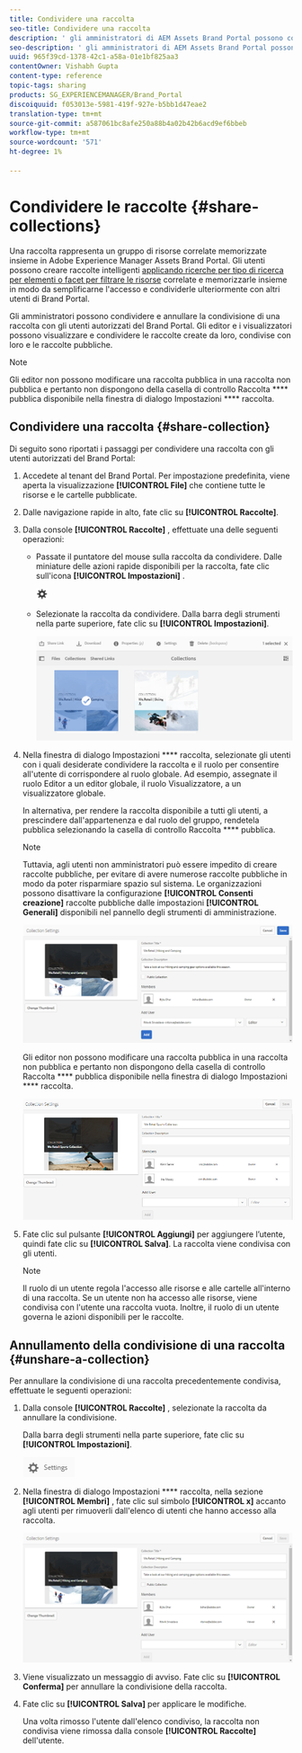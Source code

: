 ```yaml
---
title: Condividere una raccolta
seo-title: Condividere una raccolta
description: ' gli amministratori di AEM Assets Brand Portal possono condividere e annullare la condivisione di una raccolta o di una raccolta dinamica con utenti autorizzati. Gli editor possono visualizzare e condividere solo le raccolte create da loro, condivise con loro e le raccolte pubbliche.'
seo-description: ' gli amministratori di AEM Assets Brand Portal possono condividere e annullare la condivisione di una raccolta o di una raccolta dinamica con utenti autorizzati. Gli editor possono visualizzare e condividere solo le raccolte create da loro, condivise con loro e le raccolte pubbliche.'
uuid: 965f39cd-1378-42c1-a58a-01e1bf825aa3
contentOwner: Vishabh Gupta
content-type: reference
topic-tags: sharing
products: SG_EXPERIENCEMANAGER/Brand_Portal
discoiquuid: f053013e-5981-419f-927e-b5bb1d47eae2
translation-type: tm+mt
source-git-commit: a587061bc8afe250a88b4a02b42b6acd9ef6bbeb
workflow-type: tm+mt
source-wordcount: '571'
ht-degree: 1%

---
```



# Condividere le raccolte {#share-collections}

Una raccolta rappresenta un gruppo di risorse correlate memorizzate insieme in Adobe Experience Manager Assets Brand Portal. Gli utenti possono creare raccolte intelligenti [applicando ricerche per tipo di ricerca per elementi o facet per filtrare le risorse](brand-portal-searching.md) correlate e memorizzarle insieme in modo da semplificarne l&#39;accesso e condividerle ulteriormente con altri utenti di Brand Portal.

Gli amministratori possono condividere e annullare la condivisione di una raccolta con gli utenti autorizzati del Brand Portal. Gli editor e i visualizzatori possono visualizzare e condividere le raccolte create da loro, condivise con loro e le raccolte pubbliche.

>[!NOTE]
>
>Gli editor non possono modificare una raccolta pubblica in una raccolta non pubblica e pertanto non dispongono della casella di controllo Raccolta **** pubblica disponibile nella finestra di dialogo Impostazioni **** raccolta.

## Condividere una raccolta {#share-collection}

Di seguito sono riportati i passaggi per condividere una raccolta con gli utenti autorizzati del Brand Portal:

1. Accedete al tenant del Brand Portal. Per impostazione predefinita, viene aperta la visualizzazione **[!UICONTROL File]** che contiene tutte le risorse e le cartelle pubblicate.

1. Dalle navigazione rapide in alto, fate clic su **[!UICONTROL Raccolte]**.

1. Dalla console **[!UICONTROL Raccolte]** , effettuate una delle seguenti operazioni:

   * Passate il puntatore del mouse sulla raccolta da condividere. Dalle miniature delle azioni rapide disponibili per la raccolta, fate clic sull&#39;icona **[!UICONTROL Impostazioni]** .

      ![](assets/settings-icon.png)

   * Selezionate la raccolta da condividere. Dalla barra degli strumenti nella parte superiore, fate clic su **[!UICONTROL Impostazioni]**.

      ![](assets/collection-console.png)

1. Nella finestra di dialogo Impostazioni **** raccolta, selezionate gli utenti con i quali desiderate condividere la raccolta e il ruolo per consentire all&#39;utente di corrispondere al ruolo globale. Ad esempio, assegnate il ruolo Editor a un editor globale, il ruolo Visualizzatore, a un visualizzatore globale.

   In alternativa, per rendere la raccolta disponibile a tutti gli utenti, a prescindere dall&#39;appartenenza e dal ruolo del gruppo, rendetela pubblica selezionando la casella di controllo Raccolta **** pubblica.

   >[!NOTE]
   >
   >Tuttavia, agli utenti non amministratori può essere impedito di creare raccolte pubbliche, per evitare di avere numerose raccolte pubbliche in modo da poter risparmiare spazio sul sistema. Le organizzazioni possono disattivare la configurazione **[!UICONTROL Consenti creazione]** raccolte pubbliche dalle impostazioni **[!UICONTROL Generali]** disponibili nel pannello degli strumenti di amministrazione.

   ![](assets/collection_sharingadduser.png)

   Gli editor non possono modificare una raccolta pubblica in una raccolta non pubblica e pertanto non dispongono della casella di controllo Raccolta **** pubblica disponibile nella finestra di dialogo Impostazioni **** raccolta.

   ![](assets/collection-setting-editor.png)

1. Fate clic sul pulsante **[!UICONTROL Aggiungi]** per aggiungere l’utente, quindi fate clic su **[!UICONTROL Salva]**. La raccolta viene condivisa con gli utenti.

   >[!NOTE]
   >
   >Il ruolo di un utente regola l&#39;accesso alle risorse e alle cartelle all&#39;interno di una raccolta. Se un utente non ha accesso alle risorse, viene condivisa con l&#39;utente una raccolta vuota. Inoltre, il ruolo di un utente governa le azioni disponibili per le raccolte.

## Annullamento della condivisione di una raccolta {#unshare-a-collection}

Per annullare la condivisione di una raccolta precedentemente condivisa, effettuate le seguenti operazioni:

1. Dalla console **[!UICONTROL Raccolte]** , selezionate la raccolta da annullare la condivisione.

   Dalla barra degli strumenti nella parte superiore, fate clic su **[!UICONTROL Impostazioni]**.

   ![](assets/collection_settings.png)

1. Nella finestra di dialogo Impostazioni **** raccolta, nella sezione **[!UICONTROL Membri]** , fate clic sul simbolo **[!UICONTROL x]** accanto agli utenti per rimuoverli dall&#39;elenco di utenti che hanno accesso alla raccolta.

   ![](assets/unshare_collection.png)

1. Viene visualizzato un messaggio di avviso. Fate clic su **[!UICONTROL Conferma]** per annullare la condivisione della raccolta.

1. Fate clic su **[!UICONTROL Salva]** per applicare le modifiche.

   Una volta rimosso l&#39;utente dall&#39;elenco condiviso, la raccolta non condivisa viene rimossa dalla console **[!UICONTROL Raccolte]** dell&#39;utente.

<!--
1. Click the overlay icon on the left, and choose **[!UICONTROL Navigation]**.

   ![](assets/contenttree-1.png)

1. From the siderail on the left, click **[!UICONTROL Collections]**.

   ![](assets/access_collections.png)

1. From the **[!UICONTROL Collections]** console, do one of the following:

    * Hover the pointer over the collection you want to share. From the quick action thumbnails available for the collection, click the **[!UICONTROL Settings]** icon.

   ![](assets/settings_thumbnail.png)

    * Select the collection you want to share. From the toolbar at the top, click **[!UICONTROL Settings]**.
    
   ![](assets/collection-sharing.png)

1. In the [!UICONTROL Collection Settings] dialog box, select the users or groups with whom you want to share the collection and select the role for a user or a group to match their global role. For example, assign the Editor role to a global editor, the Viewer role to a global viewer.

   Alternatively, to make the collection available to all users irrespective of their group membership and role, make it public by selecting the **[!UICONTROL Public Collection]** check-box.

   >[!NOTE]
   >
   >However, non-admin users can be restricted from creating public collections, to avoid having numerous public collections so that system space can be saved. Organizations can disable the **[!UICONTROL Allow public collections creation]** configuration from [!UICONTROL General] settings available in admin tools panel.

   ![](assets/collection_sharingadduser.png)

   Editors cannot change a public collection to a non-public collection and, therefore, do not have **[!UICONTROL Public Collection]** check-box available in **[!UICONTROL Collection Settings]** dialog.

   ![](assets/collection-setting-editor.png)

1. Select **[!UICONTROL Add]**, and then **[!UICONTROL Save]**. The collection is shared with the chosen users.

   >[!NOTE]
   >
   >A user's role governs access to the assets and folders inside a collection. If a user does not have access to assets, an empty collection is shared with the user. Also, a user's role governs the actions available for collections.

## Unshare a collection {#unshare-a-collection}

To unshare a previously shared collection, do the following:

1. From the **[!UICONTROL Collections]** console, select the collection you want to unshare.

   In the toolbar, click **[!UICONTROL Settings]**.

   ![](assets/collection_settings.png)

1. On the **[!UICONTROL Collection Settings]** dialog box, under **[!UICONTROL Members]**, click the **[!UICONTROL x]** symbol next to users or groups to remove them from the list of users you shared the collection with.

   ![](assets/unshare_collection.png)

1. In the warning message box, click **[!UICONTROL Confirm]** to confirm unshare.

   Click **[!UICONTROL Save]**.

1. Log in to Brand Portal with the credentials of the user you removed from the shared list. The collection is removed from the **[!UICONTROL Collections]** console.
-->